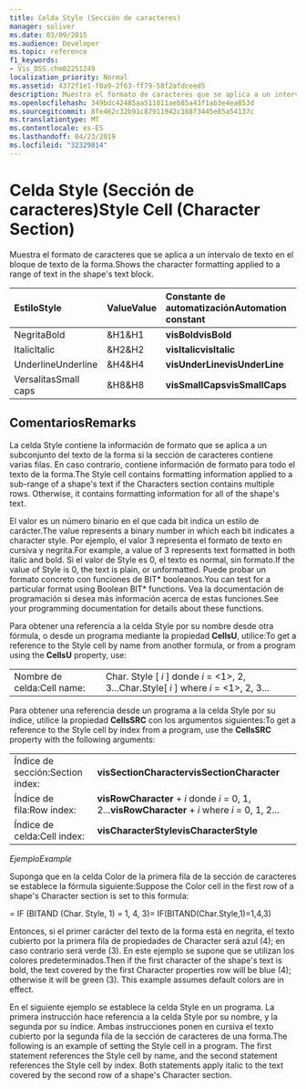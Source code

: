```yaml
---
title: Celda Style (Sección de caracteres)
manager: soliver
ms.date: 03/09/2015
ms.audience: Developer
ms.topic: reference
f1_keywords:
- Vis_DSS.chm82251249
localization_priority: Normal
ms.assetid: 4372f1e1-f0a9-2f63-ff79-58f2afdceed5
description: Muestra el formato de caracteres que se aplica a un intervalo de texto en el bloque de texto de la forma.
ms.openlocfilehash: 349bdc42485aa511011aeb85a43f1ab3e4ea853d
ms.sourcegitcommit: 8fe462c32b91c87911942c188f3445e85a54137c
ms.translationtype: MT
ms.contentlocale: es-ES
ms.lasthandoff: 04/23/2019
ms.locfileid: "32329814"
---
```

# <a name="style-cell-character-section"></a><span data-ttu-id="081b1-103">Celda Style (Sección de caracteres)</span><span class="sxs-lookup"><span data-stu-id="081b1-103">Style Cell (Character Section)</span></span>

<span data-ttu-id="081b1-104">Muestra el formato de caracteres que se aplica a un intervalo de texto en el bloque de texto de la forma.</span><span class="sxs-lookup"><span data-stu-id="081b1-104">Shows the character formatting applied to a range of text in the shape's text block.</span></span>
  
|<span data-ttu-id="081b1-105">**Estilo**</span><span class="sxs-lookup"><span data-stu-id="081b1-105">**Style**</span></span>|<span data-ttu-id="081b1-106">**Value**</span><span class="sxs-lookup"><span data-stu-id="081b1-106">**Value**</span></span>|<span data-ttu-id="081b1-107">**Constante de automatización**</span><span class="sxs-lookup"><span data-stu-id="081b1-107">**Automation constant**</span></span>|
|:-----|:-----|:-----|
| <span data-ttu-id="081b1-108">Negrita</span><span class="sxs-lookup"><span data-stu-id="081b1-108">Bold</span></span>  <br/> | <span data-ttu-id="081b1-109">&amp;H1</span><span class="sxs-lookup"><span data-stu-id="081b1-109">&amp;H1</span></span>  <br/> |<span data-ttu-id="081b1-110">**visBold**</span><span class="sxs-lookup"><span data-stu-id="081b1-110">**visBold**</span></span> <br/> |
| <span data-ttu-id="081b1-111">Italic</span><span class="sxs-lookup"><span data-stu-id="081b1-111">Italic</span></span>  <br/> | <span data-ttu-id="081b1-112">&amp;H2</span><span class="sxs-lookup"><span data-stu-id="081b1-112">&amp;H2</span></span>  <br/> |<span data-ttu-id="081b1-113">**visItalic**</span><span class="sxs-lookup"><span data-stu-id="081b1-113">**visItalic**</span></span> <br/> |
| <span data-ttu-id="081b1-114">Underline</span><span class="sxs-lookup"><span data-stu-id="081b1-114">Underline</span></span>  <br/> | <span data-ttu-id="081b1-115">&amp;H4</span><span class="sxs-lookup"><span data-stu-id="081b1-115">&amp;H4</span></span>  <br/> |<span data-ttu-id="081b1-116">**visUnderLine**</span><span class="sxs-lookup"><span data-stu-id="081b1-116">**visUnderLine**</span></span> <br/> |
| <span data-ttu-id="081b1-117">Versalitas</span><span class="sxs-lookup"><span data-stu-id="081b1-117">Small caps</span></span>  <br/> | <span data-ttu-id="081b1-118">&amp;H8</span><span class="sxs-lookup"><span data-stu-id="081b1-118">&amp;H8</span></span>  <br/> |<span data-ttu-id="081b1-119">**visSmallCaps**</span><span class="sxs-lookup"><span data-stu-id="081b1-119">**visSmallCaps**</span></span> <br/> |
   
## <a name="remarks"></a><span data-ttu-id="081b1-120">Comentarios</span><span class="sxs-lookup"><span data-stu-id="081b1-120">Remarks</span></span>

<span data-ttu-id="081b1-p101">La celda Style contiene la información de formato que se aplica a un subconjunto del texto de la forma si la sección de caracteres contiene varias filas. En caso contrario, contiene información de formato para todo el texto de la forma.</span><span class="sxs-lookup"><span data-stu-id="081b1-p101">The Style cell contains formatting information applied to a sub-range of a shape's text if the Characters section contains multiple rows. Otherwise, it contains formatting information for all of the shape's text.</span></span>
  
<span data-ttu-id="081b1-123">El valor es un número binario en el que cada bit indica un estilo de carácter.</span><span class="sxs-lookup"><span data-stu-id="081b1-123">The value represents a binary number in which each bit indicates a character style.</span></span> <span data-ttu-id="081b1-124">Por ejemplo, el valor 3 representa el formato de texto en cursiva y negrita.</span><span class="sxs-lookup"><span data-stu-id="081b1-124">For example, a value of 3 represents text formatted in both italic and bold.</span></span> <span data-ttu-id="081b1-125">Si el valor de Style es 0, el texto es normal, sin formato.</span><span class="sxs-lookup"><span data-stu-id="081b1-125">If the value of Style is 0, the text is plain, or unformatted.</span></span> <span data-ttu-id="081b1-126">Puede probar un formato concreto con funciones de BIT\* booleanos.</span><span class="sxs-lookup"><span data-stu-id="081b1-126">You can test for a particular format using Boolean BIT\* functions.</span></span> <span data-ttu-id="081b1-127">Vea la documentación de programación si desea más información acerca de estas funciones.</span><span class="sxs-lookup"><span data-stu-id="081b1-127">See your programming documentation for details about these functions.</span></span>
  
<span data-ttu-id="081b1-128">Para obtener una referencia a la celda Style por su nombre desde otra fórmula, o desde un programa mediante la propiedad **CellsU**, utilice:</span><span class="sxs-lookup"><span data-stu-id="081b1-128">To get a reference to the Style cell by name from another formula, or from a program using the **CellsU** property, use:</span></span> 
  
|||
|:-----|:-----|
| <span data-ttu-id="081b1-129">Nombre de celda:</span><span class="sxs-lookup"><span data-stu-id="081b1-129">Cell name:</span></span>  <br/> | <span data-ttu-id="081b1-130">Char. Style [ *i* ] donde *i* = <1>, 2, 3...</span><span class="sxs-lookup"><span data-stu-id="081b1-130">Char.Style[  *i*  ]            where  *i*  = <1>, 2, 3...</span></span>  <br/> |
   
<span data-ttu-id="081b1-131">Para obtener una referencia desde un programa a la celda Style por su índice, utilice la propiedad **CellsSRC** con los argumentos siguientes:</span><span class="sxs-lookup"><span data-stu-id="081b1-131">To get a reference to the Style cell by index from a program, use the **CellsSRC** property with the following arguments:</span></span> 
  
|||
|:-----|:-----|
| <span data-ttu-id="081b1-132">Índice de sección:</span><span class="sxs-lookup"><span data-stu-id="081b1-132">Section index:</span></span>  <br/> |<span data-ttu-id="081b1-133">**visSectionCharacter**</span><span class="sxs-lookup"><span data-stu-id="081b1-133">**visSectionCharacter**</span></span> <br/> |
| <span data-ttu-id="081b1-134">Índice de fila:</span><span class="sxs-lookup"><span data-stu-id="081b1-134">Row index:</span></span>  <br/> |<span data-ttu-id="081b1-135">**visRowCharacter** +  *i* donde *i* = 0, 1, 2...</span><span class="sxs-lookup"><span data-stu-id="081b1-135">**visRowCharacter** +  *i*            where  *i*  = 0, 1, 2...</span></span>  <br/> |
| <span data-ttu-id="081b1-136">Índice de celda:</span><span class="sxs-lookup"><span data-stu-id="081b1-136">Cell index:</span></span>  <br/> |<span data-ttu-id="081b1-137">**visCharacterStyle**</span><span class="sxs-lookup"><span data-stu-id="081b1-137">**visCharacterStyle**</span></span> <br/> |
   
 <span data-ttu-id="081b1-138">*Ejemplo*</span><span class="sxs-lookup"><span data-stu-id="081b1-138">*Example*</span></span> 
  
<span data-ttu-id="081b1-139">Suponga que en la celda Color de la primera fila de la sección de caracteres se establece la fórmula siguiente:</span><span class="sxs-lookup"><span data-stu-id="081b1-139">Suppose the Color cell in the first row of a shape's Character section is set to this formula:</span></span>
  
<span data-ttu-id="081b1-140">= IF (BITAND (Char. Style, 1) = 1, 4, 3)</span><span class="sxs-lookup"><span data-stu-id="081b1-140">= IF(BITAND(Char.Style,1)=1,4,3)</span></span>
  
<span data-ttu-id="081b1-p103">Entonces, si el primer carácter del texto de la forma está en negrita, el texto cubierto por la primera fila de propiedades de Character será azul (4); en caso contrario será verde (3). En este ejemplo se supone que se utilizan los colores predeterminados.</span><span class="sxs-lookup"><span data-stu-id="081b1-p103">Then if the first character of the shape's text is bold, the text covered by the first Character properties row will be blue (4); otherwise it will be green (3). This example assumes default colors are in effect.</span></span>
  
<span data-ttu-id="081b1-p104">En el siguiente ejemplo se establece la celda Style en un programa. La primera instrucción hace referencia a la celda Style por su nombre, y la segunda por su índice. Ambas instrucciones ponen en cursiva el texto cubierto por la segunda fila de la sección de caracteres de una forma.</span><span class="sxs-lookup"><span data-stu-id="081b1-p104">The following is an example of setting the Style cell in a program. The first statement references the Style cell by name, and the second statement references the Style cell by index. Both statements apply italic to the text covered by the second row of a shape's Character section.</span></span>
  


